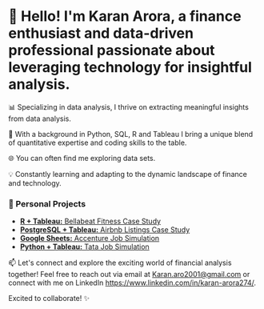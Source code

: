 # 👋 Hello! I'm Karan Arora, a finance enthusiast and data-driven professional passionate about leveraging technology for insightful analysis.

📊 Specializing in data analysis, I thrive on extracting meaningful insights from data analysis.

💼 With a background in Python, SQL, R and Tableau I bring a unique blend of quantitative expertise and coding skills to the table.

🌐 You can often find me exploring data sets.

💡 Constantly learning and adapting to the dynamic landscape of finance and technology.

### 🌟 Personal Projects
- [**R + Tableau:** Bellabeat Fitness Case Study](https://github.com/Karanarora274/Bellebeat-Fitness)
- [**PostgreSQL + Tableau:** Airbnb Listings Case Study](https://github.com/Karanarora274/Airbnb-NYC-Case-Study)
- [**Google Sheets:** Accenture Job Simulation](https://github.com/Karanarora274/Accenture-Data-Analysis-and-Visualisation)
- [**Python + Tableau:** Tata Job Simulation](https://github.com/Karanarora274/Tata-Data-Analysis-and-Visualisation) 

📫 Let's connect and explore the exciting world of financial analysis together! Feel free to reach out via email at Karan.aro2001@gmail.com or connect with me on LinkedIn https://www.linkedin.com/in/karan-arora274/.

Excited to collaborate! ✨


